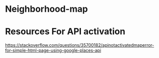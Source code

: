 # Neighborhood-map


# Resources For API activation
https://stackoverflow.com/questions/35700182/apinotactivatedmaperror-for-simple-html-page-using-google-places-api

